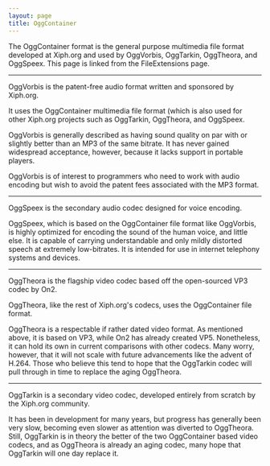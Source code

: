 ```yaml
---
layout: page
title: OggContainer
---
```


The OggContainer format is the general purpose multimedia file format developed at Xiph.org and used by OggVorbis, OggTarkin, OggTheora, and OggSpeex. This page is linked from the FileExtensions page.

----

OggVorbis is the patent-free audio format written and sponsored by Xiph.org.

It uses the OggContainer multimedia file format (which is also used for other Xiph.org projects such as OggTarkin, OggTheora, and OggSpeex.

OggVorbis is generally described as having sound quality on par with or slightly better than an MP3 of the same bitrate.  It has never gained widespread acceptance, however, because it lacks support in portable players.

OggVorbis is of interest to programmers who need to work with audio encoding but wish to avoid the patent fees associated with the MP3 format.

----

OggSpeex is the secondary audio codec designed for voice encoding.

OggSpeex, which is based on the OggContainer file format like OggVorbis, is highly optimized for encoding the sound of the human voice, and little else.  It is capable of carrying understandable and only mildly distorted speech at extremely low-bitrates.  It is intended for use in internet telephony systems and devices.

----

OggTheora is the flagship video codec based off the open-sourced VP3 codec by On2.

OggTheora, like the rest of Xiph.org's codecs, uses the OggContainer file format.

OggTheora is a respectable if rather dated video format.  As mentioned above, it is based on VP3, while On2 has already created VP5.  Nonetheless, it can hold its own in current comparisons with other codecs.  Many worry, however, that it will not scale with future advancements like the advent of H.264.  Those who believe this tend to hope that the OggTarkin codec will pull through in time to replace the aging OggTheora.

----

OggTarkin is a secondary video codec, developed entirely from scratch by the Xiph.org community.

It has been in development for many years, but progress has generally been very slow, becoming even slower as attention was diverted to OggTheora.  Still, OggTarkin is in theory the better of the two OggContainer based video codecs, and as OggTheora is already an aging codec, many hope that OggTarkin will one day replace it.

